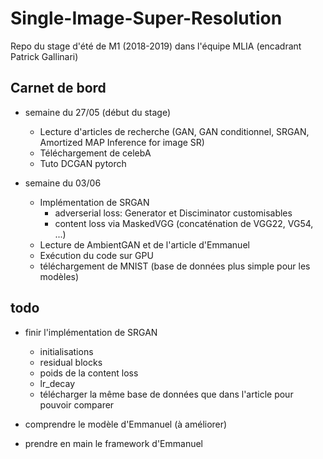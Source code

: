 # Single-Image-Super-Resolution

Repo du stage d'été de M1 (2018-2019) dans l'équipe MLIA (encadrant Patrick Gallinari)

## Carnet de bord
  - semaine du 27/05 (début du stage)
    - Lecture d'articles de recherche (GAN, GAN conditionnel, SRGAN, Amortized MAP Inference for image SR)
    - Téléchargement de celebA
    - Tuto DCGAN pytorch
    
  - semaine du 03/06
    - Implémentation de SRGAN
      - adverserial loss: Generator et Disciminator customisables
      - content loss via MaskedVGG (concaténation de VGG22, VG54, ...)
    - Lecture de AmbientGAN et de l'article d'Emmanuel
    - Exécution du code sur GPU
    - téléchargement de MNIST (base de données plus simple pour les modèles)

## todo
  - finir l'implémentation de SRGAN
    - initialisations
    - residual blocks
    - poids de la content loss
    - lr_decay
    - télécharger la même base de données que dans l'article pour pouvoir comparer
    
  - comprendre le modèle d'Emmanuel (à améliorer)
  
  - prendre en main le framework d'Emmanuel
  
  
  
  

